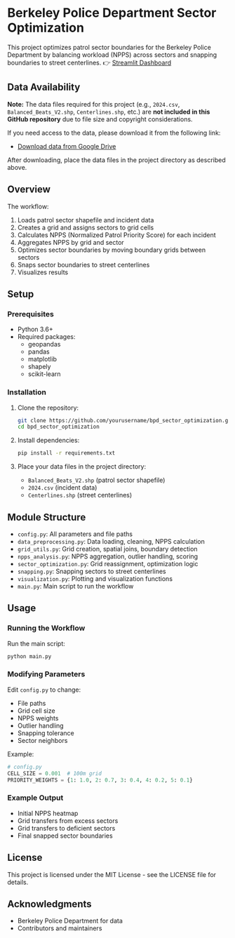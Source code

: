 # Berkeley Police Department Sector Optimization  

This project optimizes patrol sector boundaries for the Berkeley Police Department by balancing workload (NPPS) across sectors and snapping boundaries to street centerlines. 👉 [Streamlit Dashboard](https://www.youtube.com/watch?v=nM0Bpt6fSuw&t=29s)
 

## Data Availability

**Note:** The data files required for this project (e.g., `2024.csv`, `Balanced_Beats_V2.shp`, `Centerlines.shp`, etc.) are **not included in this GitHub repository** due to file size and copyright considerations.

If you need access to the data, please download it from the following link:

- [Download data from Google Drive](https://drive.google.com/drive/folders/1K7m15MCzmZeWsxBR7TwEvf65l-apLIXd?usp=drive_link)

After downloading, place the data files in the project directory as described above.


## Overview

The workflow:
1. Loads patrol sector shapefile and incident data
2. Creates a grid and assigns sectors to grid cells
3. Calculates NPPS (Normalized Patrol Priority Score) for each incident
4. Aggregates NPPS by grid and sector
5. Optimizes sector boundaries by moving boundary grids between sectors
6. Snaps sector boundaries to street centerlines
7. Visualizes results

## Setup

### Prerequisites

- Python 3.6+
- Required packages:
  - geopandas
  - pandas
  - matplotlib
  - shapely
  - scikit-learn

### Installation

1. Clone the repository:
   ```bash
   git clone https://github.com/yourusername/bpd_sector_optimization.git
   cd bpd_sector_optimization
   ```

2. Install dependencies:
   ```bash
   pip install -r requirements.txt
   ```

3. Place your data files in the project directory:
   - `Balanced_Beats_V2.shp` (patrol sector shapefile)
   - `2024.csv` (incident data)
   - `Centerlines.shp` (street centerlines)

## Module Structure

- `config.py`: All parameters and file paths
- `data_preprocessing.py`: Data loading, cleaning, NPPS calculation
- `grid_utils.py`: Grid creation, spatial joins, boundary detection
- `npps_analysis.py`: NPPS aggregation, outlier handling, scoring
- `sector_optimization.py`: Grid reassignment, optimization logic
- `snapping.py`: Snapping sectors to street centerlines
- `visualization.py`: Plotting and visualization functions
- `main.py`: Main script to run the workflow

## Usage

### Running the Workflow

Run the main script:
```bash
python main.py
```

### Modifying Parameters

Edit `config.py` to change:
- File paths
- Grid cell size
- NPPS weights
- Outlier handling
- Snapping tolerance
- Sector neighbors

Example:
```python
# config.py
CELL_SIZE = 0.001  # 100m grid
PRIORITY_WEIGHTS = {1: 1.0, 2: 0.7, 3: 0.4, 4: 0.2, 5: 0.1}
```

### Example Output

- Initial NPPS heatmap
- Grid transfers from excess sectors
- Grid transfers to deficient sectors
- Final snapped sector boundaries

## License

This project is licensed under the MIT License - see the LICENSE file for details.

## Acknowledgments

- Berkeley Police Department for data
- Contributors and maintainers 

